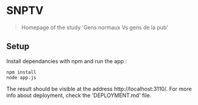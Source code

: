 # SNPTV
> Homepage of the study 'Gens normaux Vs gens de la pub'


## Setup
Install dependancies with npm and run the app :
```shell
npm install
node app.js
```

The result should be visible at the address http://localhost:3110/. For more info about deployment, check the 'DEPLOYMENT.md' file.